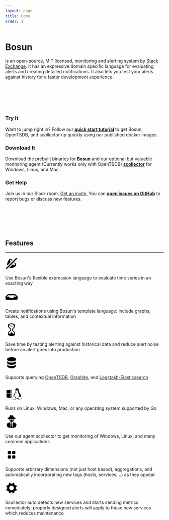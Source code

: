 ```yaml
---
layout: page
title: Home
order: 1
---
```


<script>
	 // Entypo pictograms by Daniel Bruce — www.entypo.com
</script>

<div class="row jumbotron">
	<div class="col-md-12">
		<div>
			<h1 class="hometitle">Bosun</h1>
			<p class="lead">is an open-source, MIT licensed, monitoring and alerting system by <a href="http://stackexchange.com">Stack Exchange</a>. It has an expressive domain specific language for evaluating alerts and creating detailed notifications. It also lets you test your alerts against history for a faster development experience.</p>
		</div>
	</div>
</div>
<div class="row" style="padding-top: 75px;">
	<div class="col-md-4">
		<h3>Try It</h3>
		<p>Want to jump right in? Follow our <strong><a href="/quickstart.html">quick start tutorial</a></strong> to get Bosun, OpenTSDB, and scollector up quickly using our published docker images.</p>
	</div>
	<div class="col-md-4">
		<h3>Download It</h3>
		<p>Download the prebuilt binaries for <strong><a href="/downloads.html">Bosun</a></strong> and our optional but valuable monitoring agent (Currently works only with OpenTSDB) <strong><a href="/scollector">scollector</a></strong> for Windows, Linux, and Mac.</p>
	</div>
	<div class="col-md-4">
		<h3>Get Help</h3>
		<p>Join us in our Slack room. <a href="/slackinvite.html">Get an invite.</a> You can <strong><a href="https://github.com/bosun-monitor/bosun/issues">open issues on GitHub</a></strong> to report bugs or discuss new features.</p>
	</div>
</div>
<div class="row" style="padding-top: 75px"><h2 class="text-center feature-header">Features</h2></div>
<hr class="feature">
<div class="row">
	<div class="col-md-6 left">
		<div class="col-md-2 left ">
			<img class="fpicon" src="public/sound-mute.svg" style="max-height: 40px; max-width: 40px;">
		</div>
		<div class="col-md-10">
			<p class="smaller">Use Bosun's flexible expression language to evaluate time series in an exacting way</p>
		</div>
	</div>
	<div class="col-md-6 right">
		<div class="col-md-2 left"><img class="fpicon" src="public/inbox.svg" style="max-height: 40px; max-width: 40px;"></div>
		<div class="col-md-10">
		<p class="smaller">Create notifications using Bosun's template language: include graphs, tables, and contextual information</p>
		</div>
	</div>
</div>

<div class="row">
	<div class="col-md-6 left">
		<div class="col-md-2 left"><img class="fpicon" src="public/hour-glass.svg" style="max-height: 40px; max-width: 40px;"></div>
		<div class="col-md-10">
			<p class="smaller">Save time by testing alerting against historical data and reduce alert noise before an alert goes into production</p>
		</div>
	</div>
	<div class="col-md-6 right">
		<div class="col-md-2 left"><img class="fpicon" src="public/database.svg" style="max-height: 40px; max-width: 40px;"></div>
		<div class="col-md-10">
			<p class="smaller">Supports querying <a href="http://opentsdb.net/">OpenTSDB</a>, <a href="http://graphite.readthedocs.org">Graphite</a>, and <a href="http://www.elasticsearch.org/overview/logstash/">Logstash-Elasticsearch</a></p>
		</div>
	</div>
</div>

<div class="row" style="padding-top: 10px;">
	<div class="col-md-6 left">
		<div class="col-md-2 left"><img class="fpicon" src="public/windows-store.svg" style="max-height: 40px; max-width: 40px;"><img class="fpicon" src="public/tux-large-bw.png" style="max-height: 40px; max-width: 40px; margin-left: -20px;"></div>
		<div class="col-md-10">
			<p class="smaller">Runs on Linux, Windows, Mac, or any operating system supported by <a href="https://golang.org/"></a>Go</p>
		</div>
	</div>
	<div class="col-md-6 right">
		<div class="col-md-2 left"><img class="fpicon" src="public/agent.png" style="max-height: 40px; max-width: 40px;"></div>
		<div class="col-md-10">
			<p class="smaller">Use our agent scollector to get monitoring of Windows, Linux, and many common applications</p>
		</div>
	</div>
</div>

<div class="row">
	<div class="col-md-6 left">
		<div class="col-md-2 left"><img class="fpicon" src="public/grid.svg" style="max-height: 40px; max-width: 40px;"></div>
		<div class="col-md-10">
			<p class="smaller">Supports arbitrary dimensions (not just host based), aggregations, and automatically incorporating new tags (hosts, services, ..) as they appear</p>
		</div>
	</div>
	<div class="col-md-6 right">
		<div class="col-md-2 left"><img class="fpicon" src="public/cog.svg" style="max-height: 40px; max-width: 40px;"></div>
		<div class="col-md-10">
			<p class="smaller">Scollector auto detects new services and starts sending metrics immediately; properly designed alerts will apply to these new services which reduces maintenance</p>
		</div>
	</div>
</div>


